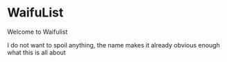 # WaifuList

Welcome to Waifulist

I do not want to spoil anything, the name makes it already obvious enough what this is all about
